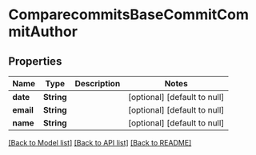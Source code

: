 # ComparecommitsBaseCommitCommitAuthor

## Properties
Name | Type | Description | Notes
------------ | ------------- | ------------- | -------------
**date** | **String** |  | [optional] [default to null]
**email** | **String** |  | [optional] [default to null]
**name** | **String** |  | [optional] [default to null]

[[Back to Model list]](../README.md#documentation-for-models) [[Back to API list]](../README.md#documentation-for-api-endpoints) [[Back to README]](../README.md)


